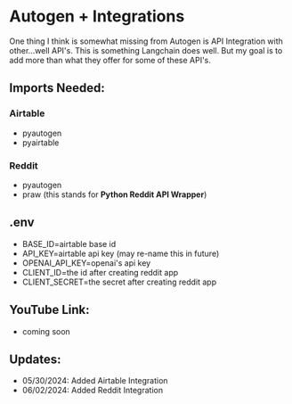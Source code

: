 # **Autogen + Integrations**
One thing I think is somewhat missing from Autogen is API Integration with other...well API's.  This is something Langchain does well.  But my goal is to add more than what they offer for some of these API's.

## Imports Needed:
### Airtable
- pyautogen
- pyairtable
### Reddit
- pyautogen
- praw (this stands for **Python Reddit API Wrapper**)

## .env
- BASE_ID=airtable base id
- API_KEY=airtable api key (may re-name this in future)
- OPENAI_API_KEY=openai's api key
- CLIENT_ID=the id after creating reddit app
- CLIENT_SECRET=the secret after creating reddit app

## YouTube Link:
- coming soon

## Updates:
- 05/30/2024: Added Airtable Integration
- 06/02/2024: Added Reddit Integration

